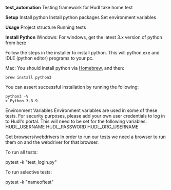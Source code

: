 **test_automation**
Testing framework for Hudl take home test


**Setup**
Install python
Install python packages
Set environment variables


**Usage**
Project structure
Running tests


**Install Python**
Windows:
For windows, get the latest 3.x version of python from [here](https://www.python.org/downloads/windows/)

Follow the steps in the installer to install python. This will python.exe and IDLE (python editor) programs to your pc.

Mac:
You should install python via [Homebrew](https://brew.sh/), and then:

    brew install python3

You can assert successful installation by running the following:
    
    python3 -V                                                                                              
    > Python 3.8.9

Environment Variables
Environment variables are used in some of these tests. For security purposes, please add your own user credentials to log in to Hudl's portal. This will need to be set for the following variables:
HUDL_USERNAME
HUDL_PASSWORD
HUDL_ORG_USERNAME

Get browsers/webdrivers
In order to run our tests we need a browser to run them on and the webdriver for that browser. 

To run all tests:

pytest -k "test_login.py" 

To run selective tests:

pytest -k "nameoftest"
